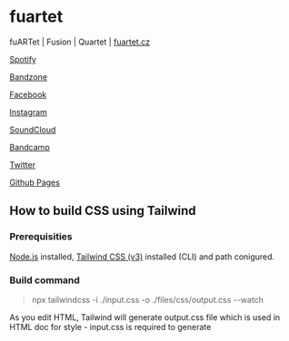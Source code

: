 # fuartet
fuARTet | Fusion | Quartet | [fuartet.cz](http://fuartet.cz)

[Spotify](https://open.spotify.com/artist/4vY3r5rpFUBO2jOWK9W55Y?si=aQRIVN9oTli-rN8Br25R2Q)

[Bandzone](https://www.bandzone.cz/fuartet/)

[Facebook](https://www.facebook.com/fuartet/)

[Instagram](https://www.instagram.com/fuartetcz/)

[SoundCloud](https://www.soundcloud.com/fuartet/)

[Bandcamp](https://fuartet.bandcamp.com/)

[Twitter](https://www.twitter.com/fuartetcz/)

[Github Pages](https://lupynos.github.io/fuartet/)


## How to build CSS using Tailwind

### Prerequisities
[Node.js](https://nodejs.org/en/download/) installed, [Tailwind CSS (v3)](https://v3.tailwindcss.com/docs/installation) installed (CLI) and path conigured.

### Build command

> npx tailwindcss -i ./input.css -o ./files/css/output.css --watch

As you edit HTML, Tailwind will generate output.css file which is used in HTML doc for style - input.css is required to generate

